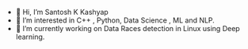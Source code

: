 - 👋 Hi, I’m Santosh K Kashyap
- 👀 I’m interested in C++ , Python, Data Science , ML and NLP. 
- 🌱 I’m currently working on Data Races detection in Linux using Deep learning.
<!---
santoshkkashyap25/santoshkkashyap25 is a ✨ special ✨ repository because its `README.md` (this file) appears on your GitHub profile.
You can click the Preview link to take a look at your changes.
--->
